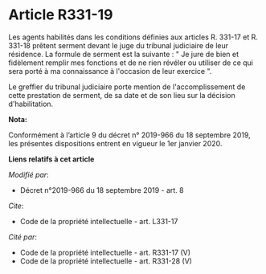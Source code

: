 # Article R331-19

Les agents habilités dans les conditions définies aux articles R. 331-17 et R. 331-18 prêtent serment devant le   juge du
tribunal judiciaire de leur résidence. La formule de serment est la suivante : " Je jure de bien et fidèlement remplir mes
fonctions et de ne rien révéler ou utiliser de ce qui sera porté à ma connaissance à l'occasion de leur exercice ". 

Le greffier du tribunal judiciaire porte mention de l'accomplissement de cette prestation de serment, de sa date et de son
lieu sur la décision d'habilitation.

**Nota:**

Conformément à l’article 9 du décret n° 2019-966 du 18 septembre 2019, les présentes dispositions entrent en vigueur le 1er
janvier 2020.

**Liens relatifs à cet article**

_Modifié par_:

  - Décret n°2019-966 du 18 septembre 2019 - art. 8

_Cite_:

  - Code de la propriété intellectuelle - art. L331-17

_Cité par_:

  - Code de la propriété intellectuelle - art. R331-17 (V)
  - Code de la propriété intellectuelle - art. R331-28 (V)

